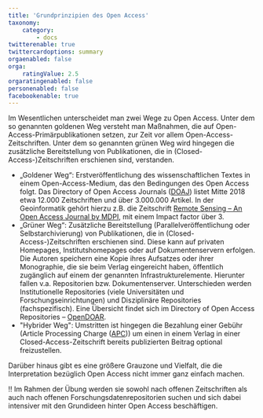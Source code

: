 ```yaml
---
title: 'Grundprinzipien des Open Access'
taxonomy:
    category:
        - docs
twitterenable: true
twittercardoptions: summary
orgaenabled: false
orga:
    ratingValue: 2.5
orgaratingenabled: false
personenabled: false
facebookenable: true
---
```


Im Wesentlichen unterscheidet man zwei Wege zu Open Access. Unter dem so genannten goldenen Weg versteht man Maßnahmen, die auf Open-Access-Primärpublikationen setzen, zur Zeit vor allem Open-Access-Zeitschriften. Unter dem so genannten grünen Weg wird hingegen die zusätzliche Bereitstellung von Publikationen, die in (Closed-Access-)Zeitschriften erschienen sind, verstanden.

* „Goldener Weg“: Erstveröffentlichung des wissenschaftlichen Textes in einem Open-Access-Medium, das den Bedingungen des Open Access folgt. Das Directory of Open Access Journals ([DOAJ](https://doaj.org/)) listet Mitte 2018 etwa 12.000 Zeitschriften und über 3.000.000 Artikel. In der Geoinformatik gehört hierzu z.B. die Zeitschrift [Remote Sensing – An Open Access Journal by MDPI](http://www.mdpi.com/journal/remotesensing), mit einem Impact factor über 3. 
* „Grüner Weg“: Zusätzliche Bereitstellung (Parallelveröffentlichung oder Selbstarchivierung) von Publikationen, die in (Closed-Access-)Zeitschriften erschienen sind. Diese kann auf privaten Homepages, Institutshomepages oder auf Dokumentenservern erfolgen. Die Autoren speichern eine Kopie ihres Aufsatzes oder ihrer Monographie, die sie beim Verlag eingereicht haben, öffentlich zugänglich auf einem der genannten Infrastrukturelemente. Hierunter fallen v.a. Repositorien bzw. Dokumentenserver. Unterschieden werden Institutionelle Repositories (viele Universitäten und Forschungseinrichtungen) und Disziplinäre Repositories (fachspezifisch). Eine Übersicht findet sich im Directory of Open Access Repositories – [OpenDOAR](http://www.opendoar.org/).
* "Hybrider Weg": Umstritten ist hingegen die Bezahlung einer Gebühr (Article Processing Charge ([APC](https://de.wikipedia.org/wiki/Open_Access#Publikationsgebühren))) um einen in einem Verlag in einer Closed-Access-Zeitschrift bereits publizierten Beitrag optional freizustellen.

Darüber hinaus gibt es eine größere Grauzone und Vielfalt, die die Interpretation bezüglich Open Access nicht immer ganz einfach machen.

!! Im Rahmen der Übung werden sie sowohl nach offenen Zeitschriften als auch nach offenen Forschungsdatenrepositorien suchen und sich dabei intensiver mit den Grundideen hinter Open Access beschäftigen.


